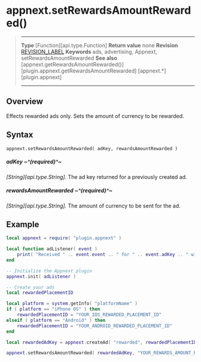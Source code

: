 # appnext.setRewardsAmountRewarded()

> --------------------- ------------------------------------------------------------------------------------------
> __Type__              [Function][api.type.Function]
> __Return value__      none
> __Revision__          [REVISION_LABEL](REVISION_URL)
> __Keywords__          ads, advertising, Appnext, setRewardsAmountRewarded
> __See also__          [appnext.getRewardsAmountRewarded()][plugin.appnext.getRewardsAmountRewarded]
>						[appnext.*][plugin.appnext]
> --------------------- ------------------------------------------------------------------------------------------


## Overview

Effects rewarded ads only. Sets the amount of currency to be rewarded.


## Syntax

	appnext.setRewardsAmountRewarded( adKey, rewardsAmountRewarded )

##### adKey ~^(required)^~
_[String][api.type.String]._ The ad key returned for a previously created ad.

##### rewardsAmountRewarded ~^(required)^~
_[String][api.type.String]._ The amount of currency to be sent for the ad.


## Example

``````lua
local appnext = require( "plugin.appnext" )

local function adListener( event )
	print( "Received " .. event.event .. " for " .. event.adKey .. " with message: " .. event.message )
end

-- Initialize the Appnext plugin
appnext.init( adListener )

-- Create your ads
local rewardedPlacementID

local platform = system.getInfo( "platformName" )
if ( platform == "iPhone OS" ) then
    rewardedPlacementID = "YOUR_IOS_REWARDED_PLACEMENT_ID"
elseif ( platform == "Android" ) then
    rewardedPlacementID = "YOUR_ANDROID_REWARDED_PLACEMENT_ID"
end

local rewardedAdKey = appnext.createAd( "rewarded", rewardedPlacementID )

appnext.setRewardsAmountRewarded( rewardedAdKey, "YOUR_REWARDS_AMOUNT_REWARDED" )
``````
